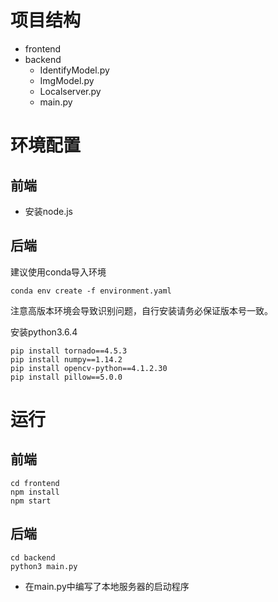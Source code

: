 # 项目结构
* frontend
* backend
  * IdentifyModel.py
  * ImgModel.py
  * Localserver.py
  * main.py
  
# 环境配置

## 前端
* 安装node.js

## 后端
建议使用conda导入环境

    conda env create -f environment.yaml

注意高版本环境会导致识别问题，自行安装请务必保证版本号一致。

安装python3.6.4

    pip install tornado==4.5.3
    pip install numpy==1.14.2
    pip install opencv-python==4.1.2.30
    pip install pillow==5.0.0

# 运行
## 前端

    cd frontend
    npm install
    npm start
  
## 后端

 
    cd backend
    python3 main.py
    
 * 在main.py中编写了本地服务器的启动程序
    

